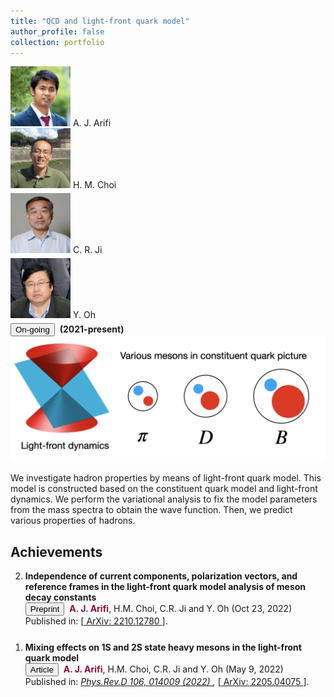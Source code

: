 ```yaml
---
title: "QCD and light-front quark model"
author_profile: false
collection: portfolio
---
```


<div class="chip" style="margin-right:5px;">
  <img src="/images/profile.jpg" alt="Person" width="96" height="96">
 	A. J. Arifi
</div>
<div class="chip" style="margin-right:5px;">
  <img src="/images/avatar_p4.png" alt="Person" width="96" height="96">
 	H. M. Choi
</div>
<div class="chip" style="margin-right:5px; margin-top:5px;">
  <img src="/images/avatar_p3.png" alt="Person" width="96" height="96">
 	C. R. Ji
</div>
<div class="chip" style="margin-right:5px; margin-top:5px;">
  <img src="/images/avatar_p5.png" alt="Person" width="96" height="96">
 	Y. Oh
</div>
<button class="btn--article" style="margin-top:5px;">On-going</button>&nbsp; <strong>(2021-present)</strong>
 <br/><img src='/images/light-front.png' style="width:600px">

We investigate hadron properties by means of light-front quark model. 
This model is constructed based on the constituent quark model and light-front dynamics.
We perform the variational analysis to fix the model parameters from the mass spectra to obtain the wave function.
Then, we predict various properties of hadrons.


<h2> Achievements</h2>

<ol reversed>
  
  <li style="margin-bottom: 25px;" class="filterDiv article"><b>Independence of current components, polarization vectors, and reference frames in the light-front quark model analysis of meson decay constants</b><br>
      <button class="btn--article-red">Preprint</button>&nbsp; <b style="color:#900C3F"> A. J. Arifi</b>, H.M. Choi, C.R. Ji and Y. Oh (Oct 23, 2022)<br> 
      Published in: [<a href="https://arxiv.org/abs/2210.12780"> ArXiv: 2210.12780 </a>].  </li>
  
  <li style="margin-bottom: 25px;" class="filterDiv article"><b>Mixing effects on 1S and 2S state heavy mesons in the light-front quark
 model</b><br>
      <button class="btn--article">Article</button>&nbsp; <b style="color:#900C3F"> A. J. Arifi</b>, H.M. Choi, C.R. Ji and Y. Oh (May 9, 2022)<br> 
      Published in: <i> <a href="https://journals.aps.org/prd/abstract/10.1103/PhysRevD.106.014009"> Phys.Rev.D 106, 014009 (2022) </a>,</i> [<a href="https://arxiv.org/abs/2205.04075"> ArXiv: 2205.04075 </a>].  </li>


</ol>
